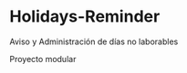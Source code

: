 Holidays-Reminder
=================

Aviso y Administración de días no laborables

Proyecto modular 
